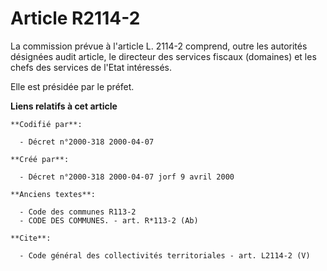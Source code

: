 # Article R2114-2

La commission prévue à l'article L. 2114-2 comprend, outre les autorités désignées audit article, le directeur des services
fiscaux (domaines) et les chefs des services de l'Etat intéressés. 

Elle est présidée par le préfet.

**Liens relatifs à cet article**

	**Codifié par**:

	  - Décret n°2000-318 2000-04-07

	**Créé par**:

	  - Décret n°2000-318 2000-04-07 jorf 9 avril 2000

	**Anciens textes**:

	  - Code des communes R113-2
	  - CODE DES COMMUNES. - art. R*113-2 (Ab)

	**Cite**:

	  - Code général des collectivités territoriales - art. L2114-2 (V)
